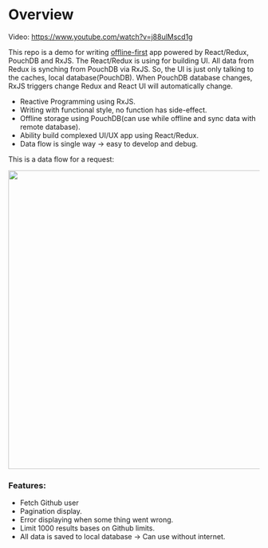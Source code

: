 

# Overview

Video: https://www.youtube.com/watch?v=j88ulMscd1g

This repo is a demo for writing [offline-first](http://offlinefirst.org/) app powered by React/Redux, PouchDB and RxJS. The React/Redux is using for building UI. All data from Redux is synching from PouchDB via RxJS. So, the UI is just only talking to the caches, local database(PouchDB). When PouchDB database changes, RxJS triggers change Redux and React UI will automatically change.

- Reactive Programming using RxJS.
- Writing with functional style, no function has side-effect.
- Offline storage using PouchDB(can use while offline and sync data with remote database).
- Ability build complexed UI/UX app using React/Redux.
- Data flow is single way -> easy to develop and debug.

This is a data flow for a request:

<img src="https://cdn.filestackcontent.com/qxTWxGcdQEOKyGTYpJch" width="600">

### Features:
- Fetch Github user
- Pagination display.
- Error displaying when some thing went wrong.
- Limit 1000 results bases on Github limits.
- All data is saved to local database -> Can use without internet.

